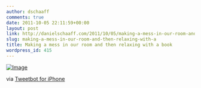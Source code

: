 ```yaml
---
author: dschaaff
comments: true
date: 2011-10-05 22:11:59+00:00
layout: post
link: http://danielschaaff.com/2011/10/05/making-a-mess-in-our-room-and-then-relaxing-with-a/
slug: making-a-mess-in-our-room-and-then-relaxing-with-a
title: Making a mess in our room and then relaxing with a book
wordpress_id: 415
---
```


[![Image](http://posterous.com/getfile/files.posterous.com/danielschaaff/exBvudCwDrCqkyeobvahArinvpfCnBAeBionJmuFbFhpkkAsqdlEHEDHBuEG/image.jpg.scaled500.jpg)](http://posterous.com/getfile/files.posterous.com/danielschaaff/exBvudCwDrCqkyeobvahArinvpfCnBAeBionJmuFbFhpkkAsqdlEHEDHBuEG/image.jpg.scaled1000.jpg)

  

via [Tweetbot for iPhone](http://tapbots.com/tweetbot)
